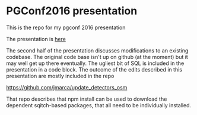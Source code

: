 # PGConf2016 presentation

This is the repo for my pgconf 2016 presentation

The presentation is [here](./presentation/pgconf.html)

The second half of the presentation discusses modifications to an
existing codebase.  The original code base isn't up on github (at the
moment) but it may well get up there eventually.  The ugliest bit of
SQL is included in the presentation in a code block.  The outcome of
the edits described in this presentation are mostly included in the
repo

<https://github.com/jmarca/update_detectors_osm>

That repo describes that npm install can be used to download the
dependent sqitch-based packages, that all need to be individually
installed.
